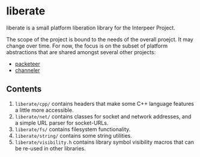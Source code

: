# liberate

liberate is a small platform liberation library for the Interpeer Project.

The scope of the project is bound to the needs of the overall proejct. It may
change over time. For now, the focus is on the subset of platform abstractions
that are shared amongst several other projects:

- [packeteer](https://gitlab.com/interpeer/packeteer)
- [channeler](https://gitlab.com/interpeer/channeler)

## Contents

1. `liberate/cpp/` contains headers that make some C++ language features
  a little more accessible.
1. `liberate/net/` contains classes for socket and network addresses, and
  a simple URL parser for socket-URLs.
1. `liberate/fs/` contains filesystem functionality.
1. `liberate/string/` contains some string utilities.
1. `liberate/visibility.h` contains library symbol visibility macros that
  can be re-used in other libraries.
